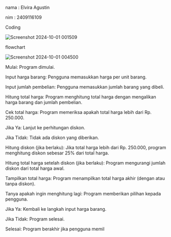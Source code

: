 nama : Elvira Agustin

nim : 2409116109

Coding

![Screenshot 2024-10-01 001509](https://github.com/user-attachments/assets/c588993e-5cbe-4696-bbca-0732cefbba28)

flowchart

![Screenshot 2024-10-01 004500](https://github.com/user-attachments/assets/8780bb0d-6703-45bc-a138-5a77311942cb)

Mulai: Program dimulai.

Input harga barang: Pengguna memasukkan harga per unit barang.

Input jumlah pembelian: Pengguna memasukkan jumlah barang yang dibeli.

Hitung total harga: Program menghitung total harga dengan mengalikan harga barang dan jumlah pembelian.

Cek total harga: Program memeriksa apakah total harga lebih dari Rp. 250.000.


Jika Ya: Lanjut ke perhitungan diskon.

Jika Tidak: Tidak ada diskon yang diberikan.


Hitung diskon (jika berlaku): Jika total harga lebih dari Rp. 250.000, program menghitung diskon sebesar 25% dari total harga.

Hitung total harga setelah diskon (jika berlaku): Program mengurangi jumlah diskon dari total harga awal.

Tampilkan total harga: Program menampilkan total harga akhir (dengan atau tanpa diskon).

Tanya apakah ingin menghitung lagi: Program memberikan pilihan kepada pengguna.


Jika Ya: Kembali ke langkah input harga barang.

Jika Tidak: Program selesai.


Selesai: Program berakhir jika pengguna memil
